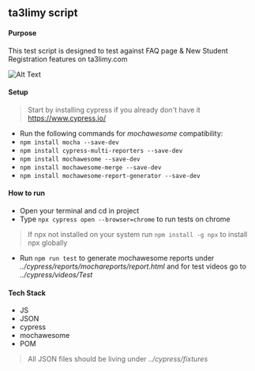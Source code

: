 ## ta3limy script

#### Purpose

This test script is designed to test against FAQ page & New Student Registration features on ta3limy.com

![Alt Text](https://drive.google.com/uc?export=view&id=1UpAOkBk8tPtn5NUcb6-VrHIcZ70_jvtz)

#### Setup

> Start by installing cypress if you already don't have it https://www.cypress.io/

+ Run the following commands for *mochawesome* compatibility:
+ ``npm install mocha --save-dev``
+ ``npm install cypress-multi-reporters --save-dev``
+ ``npm install mochawesome --save-dev``
+ ``npm install mochawesome-merge --save-dev``
+ ``npm install mochawesome-report-generator --save-dev``

#### How to run

+ Open your terminal and cd in project
+ Type ``npx cypress open --browser=chrome`` to run tests on chrome
> If npx not installed on your system run ``npm install -g npx`` to install npx globally
+ Run ``npm run test`` to generate mochawesome reports under *../cypress/reports/mochareports/report.html* and for test videos go to *../cypress/videos/Test*

#### Tech Stack

+ JS
+ JSON
+ cypress
+ mochawesome
+ POM

> All JSON files should be living under *../cypress/fixtures*
